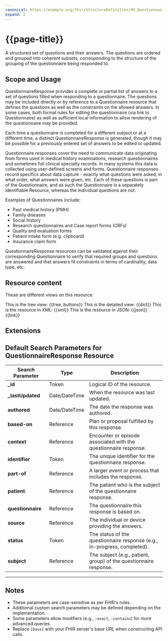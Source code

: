 ```yaml
---
canonical: https://example.org/fhir/StructureDefinition/PH_QuestionnaireResponse
expand: 2
---
```


# {{page-title}}


A structured set of questions and their answers. The questions are ordered and grouped into coherent subsets, corresponding to the structure of the grouping of the questionnaire being responded to.

## Scope and Usage

QuestionnaireResponse provides a complete or partial list of answers to a set of questions filled when responding to a questionnaire. The questions may be included directly or by reference to a Questionnaire resource that defines the questions as well as the constraints on the allowed answers. In some cases, both formal rules for editing the questionnaire (via link to Questionnaire) as well as sufficient local information to allow rendering of the questionnaire may be provided.

Each time a questionnaire is completed for a different subject or at a different time, a distinct QuestionnaireResponse is generated, though it may be possible for a previously entered set of answers to be edited or updated.

Questionnaire responses cover the need to communicate data originating from forms used in medical history examinations, research questionnaires and sometimes full clinical specialty records. In many systems this data is collected using user-defined screens and forms. Questionnaire responses record specifics about data capture - exactly what questions were asked, in what order, what answers were given, etc. Each of these questions is part of the Questionnaire, and as such the Questionnaire is a separately identifiable Resource, whereas the individual questions are not.

Examples of Questionnaires include:

- Past medical history (PMH)
- Family diseases
- Social history
- Research questionnaires and Case report forms (CRFs)
- Quality and evaluation forms
- Patient intake form (e.g. clipboard)
- Insurance claim form

QuestionnaireResponse resources can be validated against their corresponding Questionnaire to verify that required groups and questions are answered and that answers fit constraints in terms of cardinality, data type, etc.



## Resource content

These are different views on this resource:

<tabs>
<tab title="Overview">
	This is the tree view:
	{{tree, buttons}}
</tab>
<tab title="Detailed view">
	This is the detailed view:
	{{dict}}
</tab>
<tab title="XML">
	This is the resource in XML:
	{{xml}}
</tab>
<tab title="JSON">	
	This is the resource in JSON:
	{{json}}
</tab>
<tab title="Link">
	{{link}}
</tab>
</tabs>

## Extensions

## Default Search Parameters for QuestionnaireResponse Resource

| **Search Parameter**      | **Type**       | **Description**                                                                 |
|---------------------------|----------------|---------------------------------------------------------------------------------|
| **_id**                   | Token          | Logical ID of the resource.                                                    |
| **_lastUpdated**           | Date/DateTime  | When the resource was last updated.                                            |
| **authored**              | Date/DateTime  | The date the response was authored.                                            |
| **based-on**              | Reference      | Plan or proposal fulfilled by this response.                                   |
| **context**               | Reference      | Encounter or episode associated with the questionnaire response.               |
| **identifier**            | Token          | The unique identifier for the questionnaire response.                          |
| **part-of**               | Reference      | A larger event or process that includes the response.                          |
| **patient**               | Reference      | The patient who is the subject of the questionnaire response.                  |
| **questionnaire**         | Reference      | The questionnaire this response is based on.                                   |
| **source**                | Reference      | The individual or device providing the answers.                                |
| **status**                | Token          | The status of the questionnaire response (e.g., in-progress, completed).       |
| **subject**               | Reference      | The subject (e.g., patient, group) of the questionnaire response.              |

---

## Notes
- These parameters are case-sensitive as per FHIR's rules.
- Additional custom search parameters may be defined depending on the implementation.
- Some parameters allow modifiers (e.g., `:exact`, `:contains`) for more advanced queries.
- Replace `[base]` with your FHIR server's base URL when constructing API calls.
